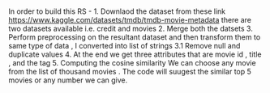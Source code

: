# 
In order to build this RS -
    1. Downlaod the dataset from these link https://www.kaggle.com/datasets/tmdb/tmdb-movie-metadata
      there are two datasets available i.e. credit and movies
    2. Merge both the datsets 
    3. Perform preprocessing on the resultant dataset and then transform them to same type of data , I converted into list of strings
      3.1 Remove null and duplicate values 
    4. At the end we get three attributes that are movie id , title , and the tag 
    5. Computing the cosine similarity 
We can choose any movie from the list of thousand movies . The code will suugest the similar top 5  movies or any number we can give.
